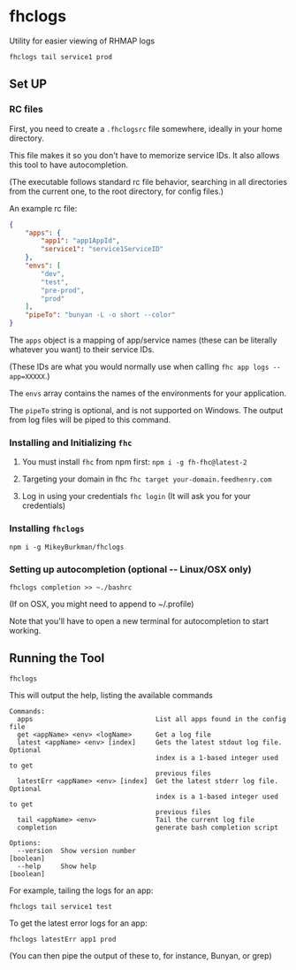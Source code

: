 # fhclogs
Utility for easier viewing of RHMAP logs

`fhclogs tail service1 prod`

## Set UP

### RC files
First, you need to create a `.fhclogsrc` file somewhere, ideally in your home directory. 

This file makes it so you don't have to memorize service IDs. It also allows this tool to have autocompletion.

(The executable follows standard rc file behavior, searching in all directories from the current one, to the root directory, for config files.)

An example rc file:
```json
{
    "apps": {
        "app1": "app1AppId",
        "service1": "service1ServiceID"
    },
    "envs": [
        "dev",
        "test",
        "pre-prod",
        "prod"
    ],
    "pipeTo": "bunyan -L -o short --color"
}
```
The `apps` object is a mapping of app/service names (these can be literally whatever you want) to their service IDs. 

(These IDs are what you would normally use when calling `fhc app logs --app=XXXXX`.)

The `envs` array contains the names of the environments for your application.

The `pipeTo` string is optional, and is not supported on Windows. The output from log files will be piped to this command.

### Installing and Initializing `fhc`
1. You must install `fhc` from npm first:
`npm i -g fh-fhc@latest-2`

2. Targeting your domain in fhc
`fhc target your-domain.feedhenry.com`

3. Log in using your credentials
`fhc login`
(It will ask you for your credentials)

### Installing `fhclogs`
`npm i -g MikeyBurkman/fhclogs`

### Setting up autocompletion (optional -- Linux/OSX only)
`fhclogs completion >> ~./bashrc`

(If on OSX, you might need to append to ~/.profile)

Note that you'll have to open a new terminal for autocompletion to start working.

## Running the Tool
`fhclogs`

This will output the help, listing the available commands
```
Commands:
  apps                               List all apps found in the config file
  get <appName> <env> <logName>      Get a log file
  latest <appName> <env> [index]     Gets the latest stdout log file. Optional
                                     index is a 1-based integer used to get
                                     previous files
  latestErr <appName> <env> [index]  Get the latest stderr log file. Optional
                                     index is a 1-based integer used to get
                                     previous files
  tail <appName> <env>               Tail the current log file
  completion                         generate bash completion script

Options:
  --version  Show version number                                       [boolean]
  --help     Show help                                                 [boolean]
```

For example, tailing the logs for an app:

`fhclogs tail service1 test`

To get the latest error logs for an app:

`fhclogs latestErr app1 prod`

(You can then pipe the output of these to, for instance, Bunyan, or grep)
